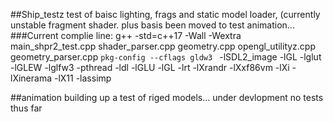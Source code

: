 



##Ship_testz
test of baisc lighting, frags and static model loader, (currently unstable fragment shader. plus basis been moved to test animation... 
###Current complie line:
g++ -std=c++17  -Wall -Wextra  main_shpr2_test.cpp   shader_parser.cpp  geometry.cpp opengl_utilityz.cpp geometry_parser.cpp  `pkg-config --cflags gldw3 ` -lSDL2_image -lGL -lglut -lGLEW -lglfw3 -pthread -ldl -lGLU -lGL -lrt -lXrandr -lXxf86vm -lXi -lXinerama -lX11 -lassimp

##animation
building up a test of riged models... under devlopment no tests thus far
